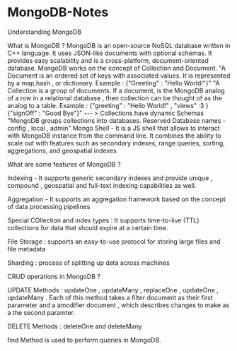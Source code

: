 # MongoDB-Notes
Understanding MongoDB

What is MongoDB ?
MongoDB is an open-source NoSQL database written in C++ language. It uses JSON-like documents with optional schemas. 
It provides easy scalability and is a cross-platform, document-oriented database.
MongoDB works on the concept of Collection and Document.
"A Document is an ordered set of keys with associated values. It is represented by a map,hash , or dictionary.
Example : {"Greeting" : "Hello World!"}"
"A Collection is a group of documents. If a document, is the MongoDB analog of a row in a relational database , then collection can be thought of as the analog to a table. Example : {"greeting" : "Hello World!" , "views" :3 } {"signOff" : "Good Bye"}" --- > Collections have dynamic Schemas
"MongoDB groups collections into databases. Reserved Database names - config , local , admin"
Mongo Shell - It is a JS shell that allows to interact with MongoDB instance from the command line. 
It combines the ability to scale out with features such as secondary indexes, range queries, sorting, aggregations, and geospatial indexes


What are some features of MongoDB ?

Indexing - It supports generic secondary indexes and provide unique , compound , geospatial and full-text indexing capabilities as well. 

Aggregation - It supports an aggregation framework based on the concept of data processing pipelines

Special COllection and index types : It supports time-to-live (TTL) collections for data that should expire at a certain time.

File Storage : supports an easy-to-use protocol for storing large files and file metadata

Sharding : process of splitting up data across machines

CRUD operations in MongoDB ?


UPDATE Methods : updateOne , updateMany , replaceOne , updateOne , updateMany . Each of this method takes a filter document as their first parameter and a amodifier document , which describes changes to make as a the second paramter. 

DELETE Methods : deleteOne and deleteMany

find Method is used to perform queries in MongoDB. 
